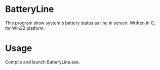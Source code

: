 # BatteryLine
This program show system's battery status as line in screen.
Written in C, for Win32 platform.

# Usage
Compile and launch BatteryLine.exe.

